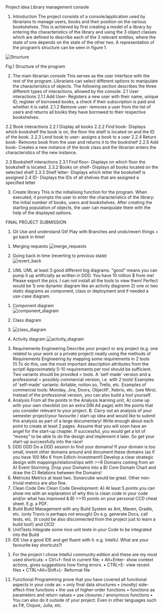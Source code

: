 Project idea
Library management console

1.	Introduction
The project consists of a console/application used by librarians to manage users, books and their position on the various bookshelves. 
This is achieved by first creating a model of a library by entering the characteristics of the library and using the 3 object classes which are defined to describe each of the 3 relevant entities, where the state of one depends on the state of the other two. A representation of the program’s structure can be seen in figure 1.


 ![Structure](https://github.com/Nickola-Karparov/Library-Manager/assets/149435602/64d4d4bd-83cd-4821-8f2f-efc00ec9c9a4)

Fig.1 Structure of the program

2.	The main librarian console 
This serves as the user interface with the rest of the program. Librarians can select different options to manipulate the characteristics of objects. 
The following section describes the three different types of interactions, allowed by the console:
2.1	User interactions 
2.1.1	Add User- Registers a new user with their name, unique ID, register of borrowed books, a check if their subscription is paid and whether it is valid. 
2.1.2	Remove user- removes a user from the list of users and returns all books they have borrowed to their respective bookshelves. 

2.2	Book interactions
2.2.1	Display all books
2.2.2	Find book- Displays which bookshelf the book is on, the floor the shelf is located on and the ID of the book.
2.2.3	Lend book to user- assigns a book to a user
2.2.4	Return book- Removes book from the user and returns it to the bookshelf 
2.2.5	Add book- Creates a new instance of the book class and the librarian enters the characteristics of the new instance. 

2.3	Bookshelf interactions 
2.3.1	Find floor- Displays on which floor the bookshelf is located.
2.3.2	Books on shelf- Displays all books located on the selected shelf
2.3.3	Shelf letter- Displays which letter the bookshelf is assigned 
2.4	ID- Displays the IDs of all shelves that are assigned a specified letter

3.	Create library
This is the initialising function for the program. When executed, it prompts the user to enter the characteristics of the library: the initial number of books, users and bookshelves. After creating the starting population of objects, the user can manipulate them with the help of the displayed options. 


FINAL PROJECT SUBMISSION
1. Git
Use and understand Git! Play with Branches and undo/revert things = go back in time!
1)	Merging requests 
![merge_requests](https://github.com/Nickola-Karparov/Library-Manager/assets/149435602/1ac4a40f-82aa-4953-b399-133c31d67efd)

2)	Going back in time (reverting to previous state)  
![revert_back](https://github.com/Nickola-Karparov/Library-Manager/assets/149435602/bc88c888-5cb4-4aa5-9b4a-856117ca840f)


2. UML
UML at least 3 good different big diagrams. "good" means you can pump it up artificially as written in DDD. You have 10 million $ from me! Please export the pics. I can not install all the tools to view them! Perfect would be 1) one dynamic diagram like an activity diagranm 2) one or two static diagrams as component, class or deployment and if needed a use-case diagram.
1)	Component diagram  
![component_diagram](https://github.com/Nickola-Karparov/Library-Manager/assets/149435602/7bba6a01-9a04-4243-b67b-4e25dc07968c)


2)	Class diagram
3)	![class_diagram](https://github.com/Nickola-Karparov/Library-Manager/assets/149435602/3a041577-7fa8-4f34-a7e3-5d6ecf21f8b6)

4)	Activity diagram 
![activity_diagram](https://github.com/Nickola-Karparov/Library-Manager/assets/149435602/83067cf6-5262-41da-b7d2-ca028e9a12a0)


3. Requirements Engineering
Describe your project or any project (e.g. one related to your work or a private project) neatly using the methods of Requirements Engineering by mapping some requirements in 2 tools (!).To do this, use the most important description attributes from the script! Approximately 5-10 requirements per tool should be sufficient. Two variants should be provided = tools. A 'self-made' version and a professional = possibly commercial version, i.e. with 2 tools! Examples of 'self-made' variants: Airtable, notion.so, Trello, etc. Examples of commercial tools: Monday, Jira, Doors, ObjectIF, Xebrio, etc. (see Miro). Instead of the professional version, you can also build a tool yourself.
4. Analysis
From all the points in the Analysis learning unit, A) come up with your own checklist (on an extra DIN A4 page) with the points that you consider relevant to your project. B. Carry out an analysis of your semester project/your favourite / start-up idea and would like to submit this analysis as part of a large documentary! Write enough about each point to create at least 2 pages. Assume that you will soon have an angel for the start-up chapter. If successful, you would get a lot of “money” to be able to do the design and implement it later. So get your start-up successfully into the race!
5. DDD
DDD Do a DDD session to find your domains! If your domain is too small, invent other domains around and document these domains (as if you have 100 Mio € from Edlich-Investment!) Develop a clear strategic design with mappings/relationships with >=8 Domains coming from an A) Event Storming. Drop your Domains into a B) Core Domain Chart and draw the C) Relations between the Domains!
6. Metrices
Metrics at least two. Sonarcube would be great. Other non-trivial metrics are also fine.
7. Clean Code Dev
Clean Code Development: A) At least 5 points you can show me with an explanation of why this is clean code in your code and/or what has improved & B) >>10 points on your personal CCD cheat sheet. E.g. a PDF.
8. Build
Build Management with any Build System as Ant, Maven, Gradle, etc. (only Travis is perhaps not enough) Do e.g. generate Docs, call tests, etc. (it could be also disconnected from the project just to learn a build tool!) and CICD
9. UnitTests
Integrate some nice unit tests in your Code to be integrated into the Build
10. IDE
Use a good IDE and get fluent with it: e.g. IntelliJ. What are your favourite key shortcuts?!
1)	For the project I chose IntelliJ community edition and these are my most used shortcuts:
•	Ctrl+f- find in current file;
•	Alt+Enter- show context actions, gives suggestions how fixing errors.
•	CTRL+E- view recent files
•	CTRL+Alt+Shift+L- Reformat file 


11. Functional Programming
prove that you have covered all functional aspects in your code as:
•	only final data structures
•	(mostly) side-effect-free functions
•	the use of higher-order functions
•	functions as parameters and return values
•	use closures / anonymous functions
•	You can also do it outside of your project. Even in other languages such as F#, Clojure, Julia, etc.


